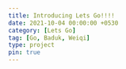 ```yaml
---
title: Introducing Lets Go!!!!
date: 2021-10-04 00:00:00 +0530
category: [Lets Go]
tag: [Go, Baduk, Weiqi]
type: project 
pin: true
---
```

